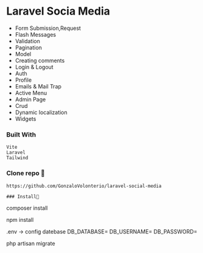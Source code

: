 
# Laravel Socia Media

- Form Submission,Request
- Flash Messages
- Validation
- Pagination
- Model
- Creating comments
- Login & Logout
- Auth
- Profile
- Emails & Mail Trap
- Active Menu
- Admin Page
- Crud
- Dynamic localization
- Widgets

 ### Built With

```
Vite
Laravel
Tailwind
```

### Clone repo 🔧

```
https://github.com/GonzaloVolonterio/laravel-social-media

### Install🔧

```
composer install

npm install 

.env -> config datebase
DB_DATABASE=
DB_USERNAME=
DB_PASSWORD=

php artisan migrate

```

